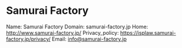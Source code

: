 
# Samurai Factory

Name: Samurai Factory
Domain: samurai-factory.jp
Home: http://www.samurai-factory.jp/
Privacy_policy: https://isplaw.samurai-factory.jp/privacy/
Email: info@samurai-factory.jp
